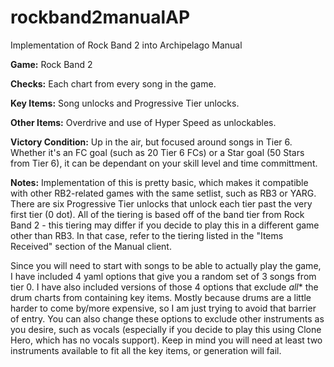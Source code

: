 # rockband2manualAP
Implementation of Rock Band 2 into Archipelago Manual

**Game:** Rock Band 2

**Checks:** Each chart from every song in the game.

**Key Items:** Song unlocks and Progressive Tier unlocks.

**Other Items:** Overdrive and use of Hyper Speed as unlockables.

**Victory Condition:** Up in the air, but focused around songs in Tier 6. Whether it's an FC goal (such as 20 Tier 6 FCs) or a Star goal (50 Stars from Tier 6), it can be dependant on your skill level and time committment.

**Notes:** Implementation of this is pretty basic, which makes it compatible with other RB2-related games with the same setlist, such as RB3 or YARG. There are six Progressive Tier unlocks that unlock each tier past the very first tier (0 dot). All of the tiering is based off of the band tier from Rock Band 2 - this tiering may differ if you decide to play this in a different game other than RB3. In that case, refer to the tiering listed in the "Items Received" section of the Manual client.

Since you will need to start with songs to be able to actually play the game, I have included 4 yaml options that give you a random set of 3 songs from tier 0. I have also included versions of those 4 options that exclude *all** the drum charts from containing key items. Mostly because drums are a little harder to come by/more expensive, so I am just trying to avoid that barrier of entry. You can also change these options to exclude other instruments as you desire, such as vocals (especially if you decide to play this using Clone Hero, which has no vocals support). Keep in mind you will need at least two instruments available to fit all the key items, or generation will fail.
